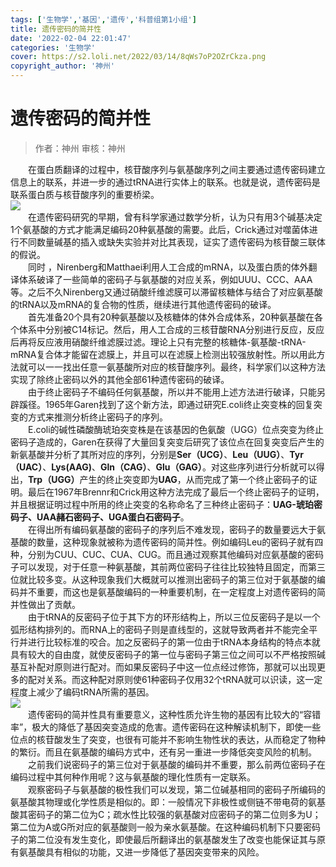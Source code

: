 ```yaml
---
tags: ['生物学','基因','遗传','科普组第1小组']
title: 遗传密码的简并性
date: '2022-02-04 22:01:47'
categories: '生物学'
cover: https://s2.loli.net/2022/03/14/8qWs7oP2OZrCkza.png
copyright_author: '神州'
---
```


# 遗传密码的简并性
> 作者：神州
审核：神州

<div>&emsp;&emsp;在蛋白质翻译的过程中，核苷酸序列与氨基酸序列之间主要通过遗传密码建立信息上的联系，并进一步的通过tRNA进行实体上的联系。也就是说，遗传密码是联系蛋白质与核苷酸序列的重要桥梁。</div>

<img src="https://s2.loli.net/2022/03/14/O6yXLgvrT4mY1bf.jpg"/>

<div>&emsp;&emsp;在遗传密码研究的早期，曾有科学家通过数学分析，认为只有用3个碱基决定1个氨基酸的方式才能满足编码20种氨基酸的需要。此后，Crick通过对噬菌体进行不同数量碱基的插入或缺失实验并对比其表现，证实了遗传密码为核苷酸三联体的假说。</div>

<div>&emsp;&emsp;同时 ，Nirenberg和Matthaei利用人工合成的mRNA，以及蛋白质的体外翻译体系破译了一些简单的密码子与氨基酸的对应关系，例如UUU、CCC、AAA等。之后不久Nirenberg又通过硝酸纤维滤膜可以滞留核糖体与结合了对应氨基酸的tRNA以及mRNA的复合物的性质，继续进行其他遗传密码的破译。</div>

<div>&emsp;&emsp;首先准备20个具有20种氨基酸以及核糖体的体外合成体系，20种氨基酸在各个体系中分别被C14标记。然后，用人工合成的三核苷酸RNA分别进行反应，反应后再将反应液用硝酸纤维滤膜过滤。理论上只有完整的核糖体-氨基酸-tRNA-mRNA复合体才能留在滤膜上，并且可以在滤膜上检测出较强放射性。所以用此方法就可以一一找出任意一氨基酸所对应的核苷酸序列。最终，科学家们以这种方法实现了除终止密码以外的其他全部61种遗传密码的破译。</div>

<div>&emsp;&emsp;由于终止密码子不编码任何氨基酸，所以并不能用上述方法进行破译，只能另辟蹊径。1965年Garen找到了这个新方法，即通过研究E.coli终止突变株的回复突变的方式来推测分析终止密码子的序列。</div>

<div>&emsp;&emsp;E.coli的碱性磷酸酶琥珀突变株是在该基因的色氨酸（UGG）位点突变为终止密码子造成的，Garen在获得了大量回复突变后研究了该位点在回复突变后产生的新氨基酸并分析了其所对应的序列，分别是<b>Ser（UCG）</b>、<b>Leu（UUG）</b>、<b>Tyr（UAC）</b>、<b>Lys(AAG)</b>、<b>Gln（CAG）</b>、<b>Glu（GAG）</b>。对这些序列进行分析就可以得出，<b>Trp（UGG）</b>产生的终止突变即为<b>UAG</b>，从而完成了第一个终止密码子的证明。最后在1967年Brennr和Crick用这种方法完成了最后一个终止密码子的证明，并且根据证明过程中所用的终止突变的名称命名了三种终止密码子：<b>UAG-琥珀密码子、UAA赭石密码子、UGA蛋白石密码子</b>。</div>

<div>&emsp;&emsp;在得出所有编码氨基酸的密码子的序列后不难发现，密码子的数量要远大于氨基酸的数量，这种现象就被称为遗传密码的简并性。例如编码Leu的密码子就有四种，分别为CUU、CUC、CUA、CUG。而且通过观察其他编码对应氨基酸的密码子可以发现，对于任意一种氨基酸，其前两位密码子往往比较独特且固定，而第三位就比较多变。从这种现象我们大概就可以推测出密码子的第三位对于氨基酸的编码并不重要，而这也是氨基酸编码的一种重要机制，在一定程度上对遗传密码的简并性做出了贡献。</div>

<div>&emsp;&emsp;由于tRNA的反密码子位于其下方的环形结构上，所以三位反密码子是以一个弧形结构排列的。而RNA上的密码子则是直线型的，这就导致两者并不能完全平行并进行比较标准的咬合。加之反密码子的第一位由于tRNA本身结构的特点本就具有较大的自由度，就使反密码子的第一位与密码子第三位之间可以不严格按照碱基互补配对原则进行配对。而如果反密码子中这一位点经过修饰，那就可以出现更多的配对关系。而这种配对原则使61种密码子仅用32个tRNA就可以识读，这一定程度上减少了编码tRNA所需的基因。</div>

<img src="https://s2.loli.net/2022/03/14/9wn3aWulBdby6iS.jpg"/>

<div>&emsp;&emsp;遗传密码的简并性具有重要意义，这种性质允许生物的基因有比较大的“容错率”，极大的降低了基因突变造成的危害。遗传密码在这种解读机制下，即使一些位点的核苷酸发生了突变，也很有可能并不影响生物性状的表达，从而稳定了物种的繁衍。而且在氨基酸的编码方式中，还有另一重进一步降低突变风险的机制。</div>

<div>&emsp;&emsp;之前我们说密码子的第三位对于氨基酸的编码并不重要，那么前两位密码子在编码过程中其何种作用呢？这与氨基酸的理化性质有一定联系。</div>

<div>&emsp;&emsp;观察密码子与氨基酸的极性我们可以发现，第二位碱基相同的密码子所编码的氨基酸其物理或化学性质是相似的。即：一般情况下非极性或侧链不带电荷的氨基酸其密码子的第二位为C；疏水性比较强的氨基酸对应密码子的第二位则多为U；第二位为A或G所对应的氨基酸则一般为亲水氨基酸。在这种编码机制下只要密码子的第二位没有发生变化，即使最后所翻译出的氨基酸发生了改变也能保证其与原有氨基酸具有相似的功能，又进一步降低了基因突变带来的风险。</div>
